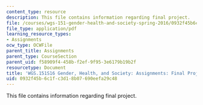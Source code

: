 ```yaml
---
content_type: resource
description: This file contains information regarding final project.
file: /courses/wgs-151-gender-health-and-society-spring-2016/0932f45b6c1fc3d18b07690eefa29c48_MITWGS_151S16_Finalproject.pdf
file_type: application/pdf
learning_resource_types:
- Assignments
ocw_type: OCWFile
parent_title: Assignments
parent_type: CourseSection
parent_uid: f58909f4-458b-f2ef-9f95-3e6179b19b2f
resourcetype: Document
title: 'WGS.151S16 Gender, Health, and Society: Assignments: Final Project'
uid: 0932f45b-6c1f-c3d1-8b07-690eefa29c48
---
```

This file contains information regarding final project.

